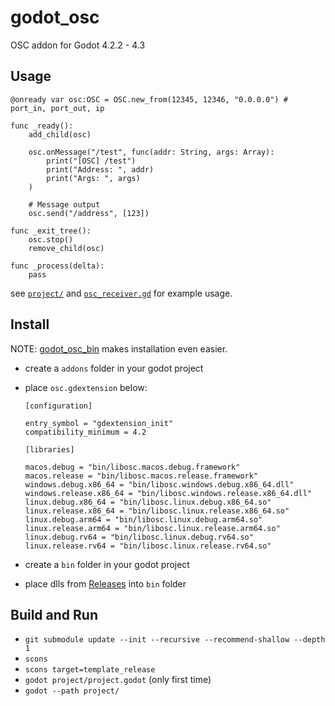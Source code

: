 # godot_osc

OSC addon for Godot 4.2.2 - 4.3

## Usage

```gdscript
@onready var osc:OSC = OSC.new_from(12345, 12346, "0.0.0.0") # port_in, port_out, ip

func _ready():
	add_child(osc)

	osc.onMessage("/test", func(addr: String, args: Array):
		print("[OSC] /test")
		print("Address: ", addr)
		print("Args: ", args)
	)

	# Message output
	osc.send("/address", [123])

func _exit_tree():
	osc.stop()
	remove_child(osc)

func _process(delta):
	pass
```

see [`project/`](project) and [`osc_receiver.gd`](project/osc_receiver.gd) for example usage.

## Install

NOTE: [godot_osc_bin](https://github.com/funatsufumiya/godot_osc_bin) makes installation even easier.

- create a `addons` folder in your godot project
- place `osc.gdextension` below:

    ```text
    [configuration]

    entry_symbol = "gdextension_init"
    compatibility_minimum = 4.2

    [libraries]

    macos.debug = "bin/libosc.macos.debug.framework"
    macos.release = "bin/libosc.macos.release.framework"
    windows.debug.x86_64 = "bin/libosc.windows.debug.x86_64.dll"
    windows.release.x86_64 = "bin/libosc.windows.release.x86_64.dll"
    linux.debug.x86_64 = "bin/libosc.linux.debug.x86_64.so"
    linux.release.x86_64 = "bin/libosc.linux.release.x86_64.so"
    linux.debug.arm64 = "bin/libosc.linux.debug.arm64.so"
    linux.release.arm64 = "bin/libosc.linux.release.arm64.so"
    linux.debug.rv64 = "bin/libosc.linux.debug.rv64.so"
    linux.release.rv64 = "bin/libosc.linux.release.rv64.so"
    ```

- create a `bin` folder in your godot project
- place dlls from [Releases](releases) into `bin` folder

## Build and Run

- `git submodule update --init --recursive --recommend-shallow --depth 1`
- `scons`
- `scons target=template_release`
- `godot project/project.godot` (only first time)
- `godot --path project/`
